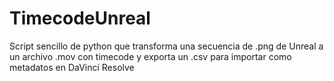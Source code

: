 # TimecodeUnreal
 Script sencillo de python que transforma una secuencia de .png de Unreal a un archivo .mov con timecode y exporta un .csv para importar como metadatos en DaVinci Resolve
